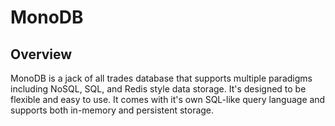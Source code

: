 # MonoDB

## Overview

MonoDB is a jack of all trades database that supports multiple paradigms including NoSQL, SQL, and Redis style data storage. It's designed to be flexible and easy to use. It comes with it's own SQL-like query language and supports both in-memory and persistent storage.